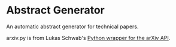 # Abstract Generator
An automatic abstract generator for technical papers. 

arxiv.py is from Lukas Schwab's [Python wrapper for the arXiv API](https://github.com/lukasschwab/arxiv.py). 
